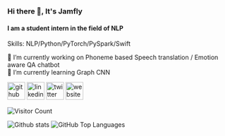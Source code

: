 ### Hi there 👋, It's Jamfly
#### I am a student intern in the field of NLP

Skills: NLP/Python/PyTorch/PySpark/Swift

🔭 I’m currently working on Phoneme based Speech translation / Emotion aware QA chatbot <br>
🌱 I’m currently learning Graph CNN

[<img src='https://cdn.jsdelivr.net/npm/simple-icons@3.0.1/icons/github.svg' alt='github' height='40'>](https://github.com/jamfly)  [<img src='https://cdn.jsdelivr.net/npm/simple-icons@3.0.1/icons/linkedin.svg' alt='linkedin' height='40'>](https://www.linkedin.com/in/鄭耀飛/)  [<img src='https://cdn.jsdelivr.net/npm/simple-icons@3.0.1/icons/twitter.svg' alt='twitter' height='40'>](https://twitter.com/jamfly37)  [<img src='https://cdn.jsdelivr.net/npm/simple-icons@3.0.1/icons/icloud.svg' alt='website' height='40'>](https://jamfly.github.io/)  

![Visitor Count](https://profile-counter.glitch.me/ra1028/count.svg)

![Github stats](https://github-readme-stats.vercel.app/api?username=jamfly&show_icons=true&hide_title=true)
![GitHub Top Languages](https://github-readme-stats.vercel.app/api/top-langs/?username=jamfly&layout=compact)
